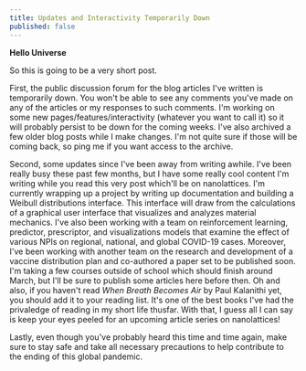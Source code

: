 ```yaml
---
title: Updates and Interactivity Temporarily Down
published: false
---
```


**Hello Universe**

So this is going to be a very short post.

First, the public discussion forum for the blog articles I've written is temporarily down. You won't be able to see any comments you've made on any of the articles or my responses to such comments. I'm working on some new pages/features/interactivity (whatever you want to call it) so it will probably persist to be down for the coming weeks. I've also archived a few older blog posts while I make changes. I'm not quite sure if those will be coming back, so ping me if you want access to the archive.

Second, some updates since I've been away from writing awhile. I've been really busy these past few months, but I have some really cool content I'm writing while you read this very post which'll be on nanolattices. I'm currently wrapping up a project by writing up documentation and building a Weibull distributions interface. This interface will draw from the calculations of a graphical user interface that visualizes and analyzes material mechanics. I've also been working with a team on reinforcement learning, predictor, prescriptor, and visualizations models that examine the effect of various NPIs on regional, national, and global COVID-19 cases. Moreover, I've been working with another team on the research and development of a vaccine distribution plan and co-authored a paper set to be published soon. I'm taking a few courses outside of school which should finish around March, but I'll be sure to publish some articles here before then. Oh and also, if you haven't read _When Breath Becomes Air_ by Paul Kalanithi yet, you should add it to your reading list. It's one of the best books I've had the privaledge of reading in my short life thusfar. With that, I guess all I can say is keep your eyes peeled for an upcoming article series on nanolattices!

Lastly, even though you've probably heard this time and time again, make sure to stay safe and take all necessary precautions to help contribute to the ending of this global pandemic.
